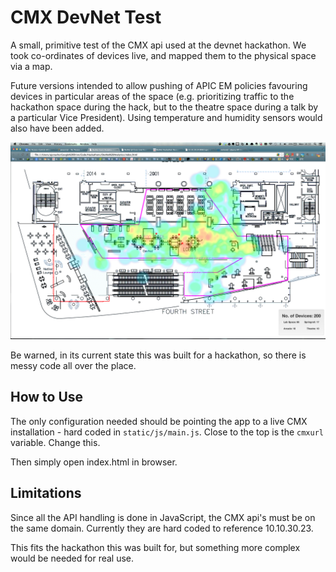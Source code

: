 CMX DevNet Test
=========

A small, primitive test of the CMX api used at the devnet hackathon. We took co-ordinates of devices live, and mapped them to the physical space via a map.

Future versions intended to allow pushing of APIC EM policies favouring devices in particular areas of the space (e.g. prioritizing traffic to the hackathon space during the hack, but to the theatre space during a talk by a particular Vice President). Using temperature and humidity sensors would also have been added.

![Screenshot of Application](/screens/screen1.png "Screenshot")

Be warned, in its current state this was built for a hackathon, so there is messy code all over the place.

How to Use
---------

The only configuration needed should be pointing the app to a live CMX installation - hard coded in `static/js/main.js`. Close to the top is the `cmxurl` variable. Change this.

Then simply open index.html in browser.


Limitations
---------

Since all the API handling is done in JavaScript, the CMX api's must be on the same domain. Currently they are hard coded to reference 10.10.30.23. 

This fits the hackathon this was built for, but something more complex would be needed for real use.
